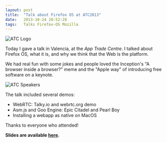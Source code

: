 ```yaml
---
layout: post
title:  "Talk about Firefox OS at ATC2013"
date:   2013-10-24 20:52:28
tags:   Talks Firefox-OS Mozilla
---
```



![ATC Logo](http://www.eleventel.es/wp-content/uploads/2013/08/ATC-logo.png)

Today I gave a talk in Valencia, at the *App Trade Centre*. I talked about Firefox OS, what it is, and why we think that the Web is the platform.

We had real fun with some jokes and people loved the Inception's "A browser inside a browser?" meme and the "Apple way" of introducing free software on a keynote.

![ATC Speakers](http://f.cl.ly/items/1K3g0c3d2T000W2A3v15/atc-ponentes.png)

The talk included several demos:

* WebRTC: Talky.io and webrtc.org demo
* Asm.js and Goo Engine: Epic Citadel and Pearl Boy
* Installing a webapp as native on MacOS

Thanks to everyone who attended!

**Slides are available [here](http://fjaguero.com/talks/atc-valencia).**
